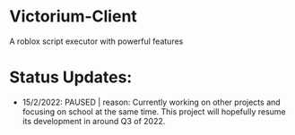 # Victorium-Client
A roblox script executor with powerful features 

# Status Updates:
- 15/2/2022: PAUSED | reason: Currently working on other projects and focusing on school at the same time. This project will hopefully resume its development in around Q3 of 2022.
